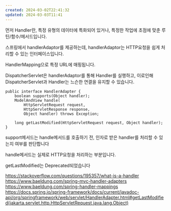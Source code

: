 ```yaml
---
created: 2024-03-02T22:41:32
updated: 2024-03-03T11:41
---
```

먼저 Handler란, 특정 유형의 데이터에 특화되어 있거나, 특정한 작업에 초점에 맞춘 루틴/함수/메서드입니다.

스프링에서 handlerAdaptor를 제공하는데, handlerAdaptor는 HTTP요청을 쉽게 처리할 수 있는 인터페이스입니다.

HandlerMapping으로 특정 URL에 매핑됩니다.

DispatcherServlet은 handlerAdaptor를 통해 Handler를 실행하고, 이로인해 DispatcherServlet과 Handler는 느슨한 연결을 유지할 수 있습니다.

```
public interface HandlerAdapter { 
	boolean supports(Object handler); 
	ModelAndView handle( 
		HttpServletRequest request, 
		HttpServletResponse response, 
		Object handler) throws Exception; 
	
	long getLastModified(HttpServletRequest request, Object handler); 
}
```

support메서드는 handle메서드를 호출하기 전, 인자로 받은 handler를 처리할 수 있는지 여부를 판단합니다

handle메서드는  실제로 HTTP요청을 처리하는 부분입니다.

getLastModified는 Deprecated되었습니다


https://stackoverflow.com/questions/195357/what-is-a-handler
https://www.baeldung.com/spring-mvc-handler-adapters
https://www.baeldung.com/spring-handler-mappings
https://docs.spring.io/spring-framework/docs/current/javadoc-api/org/springframework/web/servlet/HandlerAdapter.html#getLastModified(jakarta.servlet.http.HttpServletRequest,java.lang.Object)